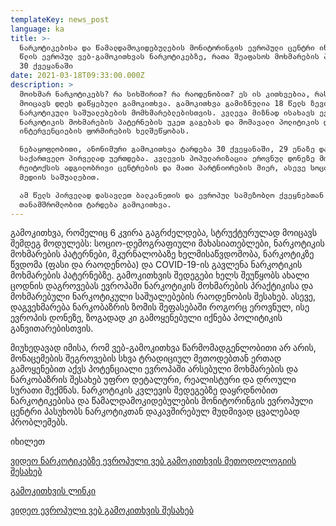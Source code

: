 ```yaml
---
templateKey: news_post
language: ka
title: >-
  ნარკოტიკებისა და წამალდამოკიდებულების მონიტორინგის ევროპული ცენტრი იწყებს 2021
  წლის ევროპულ ვებ-გამოკითხვას ნარკოტიკებზე, რათა შეაფასოს მოხმარების პატერნები
  30 ქვეყანაში 
date: 2021-03-18T09:33:00.000Z
description: >
  მოიხმარ ნარკოტიკებს? რა სიხშირით? რა რაოდენობით? ეს ის კითხვებია, რასაც
  მოიცავს დღეს დაწყებული გამოკითხვა. გამოკითხვა გამიზნულია 18 წელს ზევით მყოფი
  ნარკოტიკული საშუალებების მომხმარებლებისთვის. კვლევა მიზნად ისახავს ევროპაში
  ნარკოტიკის მოხმარების პატერნების უკეთ გაგებას და მომავალი პოლიტიკის და
  ინტერვენციების ფორმირების ხელშეწყობას.

  ნებაყოფლობითი, ანონიმური გამოკითხვა ტარდება 30 ქვეყანაში, 29 ენაზე და წელს
  საქართველო პირველად უერთდება. კვლევის პოპულარიზაცია ეროვნულ დონეზე მოხდება
  რეიტოქსის ადგილობრივი ცენტრების და მათი პარტნიორების მიერ, ასევე სოციალური
  მედიის საშუალებით. 

  ამ წელს პირველად დასავლეთ ბალკანეთის და ევროპულ სამეზობლო ქვეყნებთან
  თანამშრომლობით ტარდება გამოკითხვა.
---
```

გამოკითხვა, რომელიც 6 კვირა გაგრძელდება, სტრუქტურულად მოიცავს შემდეგ მოდულებს: სოციო-დემოგრაფიული მახასიათებლები, ნარკოტიკის მოხმარების პატერნები, მკურნალობაზე ხელმისაწვდომობა, ნარკოტიკზე წვდომა (ფასი და რაოდენობა) და COVID-19-ის გავლენა ნარკოტიკის მოხმარების პატერნებზე. გამოკითხვის შედეგები ხელს შეუწყობს ახალი ცოდნის დაგროვებას ევროპაში ნარკოტიკის მოხმარების პრაქტიკისა და მოხმარებული ნარკოტიკული საშუალებების რაოდენობის შესახებ. ასევე, დაგვეხმარება ნარკობაზრის ზომის შეფასებაში როგორც ეროვნულ, ისე ევროპის დონეზე, ზოგადად კი გამოყენებული იქნება პოლიტიკის განვითარებისთვის. 

მიუხედავად იმისა, რომ ვებ-გამოკითხვა წარმომადგენლობითი არ არის, მონაცემების შეგროვების სხვა ტრადიციულ მეთოდებთან ერთად გამოყენებით აქვს პოტენციალი ევროპაში არსებული მოხმარების და ნარკობაზრის შესახებ უფრო დეტალური, რეალისტური და დროული სურათი შექმნას. ნარკოტიკის კვლევის შედეგებზე დაყრდნობით ნარკოტიკებისა და წამალდამოკიდებულების მონიტორინგის ევროპული ცენტრი პასუხობს ნარკოტიკთან დაკავშირებულ მუდმივად ცვალებად პრობლემებს.

იხილეთ 

[ვიდეო ნარკოტიკებზე ევროპული ვებ გამოკითხვის მეთოდოლოგიის შესახებ](https://www.youtube.com/watch?v=We1v57vrwWI)

[გამოკითხვის ლინკი](https://drugusersurvey.limequery.com/148362?lang=ka&fbclid=IwAR1evDpxAiv5rvY_mCxEDU3dSbHvcvORo4_WbA06iHY6Wib8awLhE5HQnfY)



[ვიდეო ევროპული ვებ გამოკითხვის შესახებ](https://www.youtube.com/watch?v=-E5yjItVpTk)
